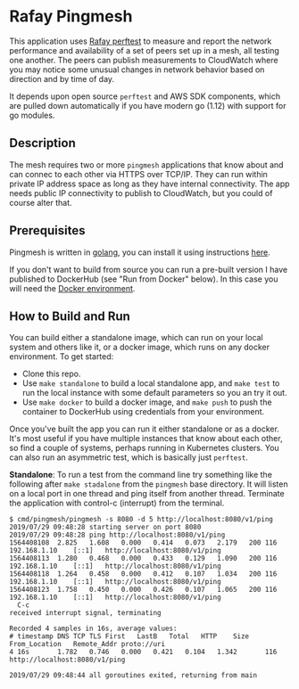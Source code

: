 # Rafay Pingmesh

This application uses [Rafay perftest](https://github.com/rafayopen/perftest) to
measure and report the network performance and availability of a set of peers
set up in a mesh, all testing one another. The peers can publish measurements to
CloudWatch where you may notice some unusual changes in network behavior based
on direction and by time of day.

It depends upon open source `perftest` and AWS SDK components, which are pulled
down automatically if you have modern go (1.12) with support for go modules.

## Description

The mesh requires two or more `pingmesh` applications that know about and can
connec to each other via HTTPS over TCP/IP. They can run within private IP
address space as long as they have internal connectivity. The app needs public
IP connectivity to publish to CloudWatch, but you could of course alter that.

## Prerequisites

Pingmesh is written in [golang](https://golang.org/doc/), you can install it
using instructions [here](https://golang.org/doc/install). 

If you don't want to build from source you can run a pre-built version I have
published to DockerHub (see "Run from Docker" below). In this case you will need
the [Docker environment](https://docs.docker.com/get-started/).

## How to Build and Run

You can build either a standalone image, which can run on your local system and
others like it, or a docker image, which runs on any docker environment. To get
started:

  * Clone this repo.
  * Use `make standalone` to build a local standalone app, and `make test` to
    run the local instance with some default parameters so you an try it out.
  * Use `make docker` to build a docker image, and `make push` to push the
    container to DockerHub using credentials from your environment.
  
Once you've built the app you can run it either standalone or as a docker. It's
most useful if you have multiple instances that know about each other, so find a
couple of systems, perhaps running in Kubernetes clusters. You can also run an
asymmetric test, which is basically just `perftest`.

**Standalone**: To run a test from the command line try something like the
following after `make stadalone` from the `pingmesh` base directory. It will
listen on a local port in one thread and ping itself from another thread.
Terminate the application with control-c (interrupt) from the terminal.

    $ cmd/pingmesh/pingmesh -s 8080 -d 5 http://localhost:8080/v1/ping
    2019/07/29 09:48:28 starting server on port 8080
    2019/07/29 09:48:28 ping http://localhost:8080/v1/ping
    1564408108	2.825	1.608	0.000	0.414	0.073	2.179	200	116	192.168.1.10	[::1]	http://localhost:8080/v1/ping
    1564408113	1.280	0.468	0.000	0.433	0.129	1.090	200	116	192.168.1.10	[::1]	http://localhost:8080/v1/ping
    1564408118	1.264	0.458	0.000	0.412	0.107	1.034	200	116	192.168.1.10	[::1]	http://localhost:8080/v1/ping
    1564408123	1.758	0.450	0.000	0.426	0.107	1.065	200	116	192.168.1.10	[::1]	http://localhost:8080/v1/ping
      C-c 
    received interrupt signal, terminating
    
    Recorded 4 samples in 16s, average values:
    # timestamp	DNS	TCP	TLS	First	LastB	Total	HTTP	Size	From_Location	Remote_Addr	proto://uri
    4 16s   	1.782	0.746	0.000	0.421	0.104	1.342		116		http://localhost:8080/v1/ping
    
    2019/07/29 09:48:44 all goroutines exited, returning from main

